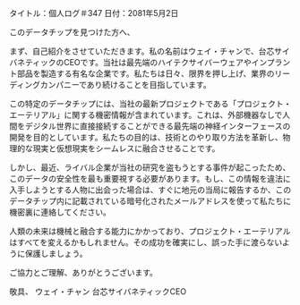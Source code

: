 タイトル：個人ログ＃347
日付：2081年5月2日

このデータチップを見つけた方へ、

まず、自己紹介をさせていただきます。私の名前はウェイ・チャンで、台芯サイバネティックのCEOです。当社は最先端のハイテクサイバーウェアやインプラント部品を製造する有名な企業です。私たちは日々、限界を押し上げ、業界のリーディングカンパニーであり続けることを目指しています。

この特定のデータチップには、当社の最新プロジェクトである「プロジェクト・エーテリアル」に関する機密情報が含まれています。これは、外部機器なしで人間をデジタル世界に直接接続することができる最先端の神経インターフェースの開発を目的としています。私たちの目的は、技術とのやり取り方法を革新し、物理的な現実と仮想現実をシームレスに融合させることです。

しかし、最近、ライバル企業が当社の研究を盗もうとする事件が起こったため、このデータの安全性を最も重要視する必要があります。もし、この情報を違法に入手しようとする人物に出会った場合は、すぐに地元の当局に報告するか、このデータチップ内に記載されている暗号化されたメールアドレスを使って私たちに機密裏に連絡してください。

人類の未来は機械と融合する能力にかかっており、プロジェクト・エーテリアルはすべてを変えるかもしれません。その成功を確実にし、誤った手に渡らないように保護しましょう。

ご協力とご理解、ありがとうございます。

敬具、
ウェイ・チャン
台芯サイバネティックCEO
